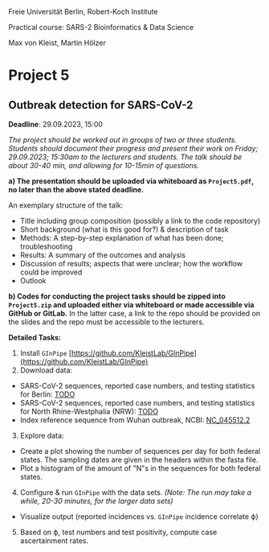 Freie Universität Berlin, Robert-Koch Institute

Practical course: SARS-2 Bioinformatics & Data Science

Max von Kleist, Martin Hölzer

# Project 5

## Outbreak detection for SARS-CoV-2

**Deadline**: 29.09.2023, 15:00

*The project should be worked out in groups of two or three students. Students should document their progress and present their work on Friday; 29.09.2023; 15:30am to the lecturers and students. The talk should be about 30-40 min, and allowing for 10-15min of questions.*

**a) The presentation should be uploaded via whiteboard as `Project5.pdf`, no later than the above stated deadline.**

An exemplary structure of the talk: 
*	Title including group composition (possibly a link to the code repository)
*	Short background (what is this good for?) & description of task
*	Methods: A step-by-step explanation of what has been done; troubleshooting
*	Results: A summary of the outcomes and analysis
*	Discussion of results; aspects that were unclear; how the workflow could be improved 
*	Outlook

**b) Codes for conducting the project tasks should be zipped into `Project5.zip` and uploaded either via whiteboard or made accessible via GitHub or GitLab.** In the latter case, a link to the repo should be provided on the slides and the repo must be accessible to the lecturers.

**Detailed Tasks:**

1) Install `GInPipe` [https://github.com/KleistLab/GInPipe](https://github.com/KleistLab/GInPipe)
2) Download data:
  * SARS-CoV-2 sequences, reported case numbers, and testing statistics for Berlin: [TODO]()
  * SARS-CoV-2 sequences, reported case numbers, and testing statistics for North Rhine-Westphalia (NRW): [TODO]()
  * Index reference sequence from Wuhan outbreak, NCBI: [NC_045512.2](https://www.ncbi.nlm.nih.gov/nuccore/NC_045512.2)
3) Explore data:
  * Create a plot showing the number of sequences per day for both federal states. The sampling dates are given in the headers within the fasta file.
  * Plot a histogram of the amount of "N"s in the sequences for both federal states.
4) Configure & run `GInPipe` with the data sets. _(Note: The run may take a while, 20-30 minutes, for the larger data sets)_
  * Visualize output (reported incidences vs. `GInPipe` incidence correlate ϕ)
5) Based on ϕ, test numbers and test positivity, compute case ascertainment rates.
